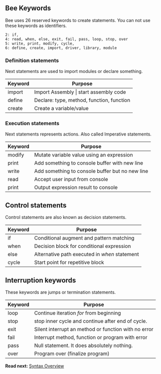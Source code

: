 ## Bee Keywords

Bee uses 26 reserved keywords to create statements. You can not use these keywords as identifiers. 

```
2: if,
4: read, when, else, exit, fail, pass, loop, stop, over 
5: write, print, modify, cycle,
6: define, create, import, driver, library, module
```

### Definition statements

Next statements are used to import modules or declare something.

| Keyword  | Purpose
|----------|--------------------------------------------------
| import   | Import Assembly \| start assembly code
| define   | Declare: type, method, function, function
| create   | Create a variable/value


### Execution statements

Next statements represents actions. Also called Imperative statements.

| Keyword  | Purpose
|----------|--------------------------------------------------
| modify   | Mutate variable value using an expression
| print    | Add something to console buffer with new line 
| write    | Add something to console buffer but no new line 
| read     | Accept user input from console 
| print    | Output expression result to console 

## Control statements

Control statements are also known as decision statements.

| Keyword  | Purpose
|----------|--------------------------------------------------
| if       | Conditional augment and pattern matching
| when     | Decision block for conditional expression 
| else     | Alternative path executed in _when_ statement
| cycle    | Start point for repetitive block

## Interruption keywords

These keywords are jumps or termination statements.

| Keyword  | Purpose
|----------|--------------------------------------------------
| loop     | Continue iteration _for_ from beginning
| stop     | stop inner cycle and continue after end of cycle.
| exit     | Silent interrupt an method or function with no error 
| fail     | Interrupt method, function or program with error 
| pass     | Null statement. It does absolutely nothing.
| over     | Program over (finalize program)

**Read next:** [Syntax Overview](overview.md)